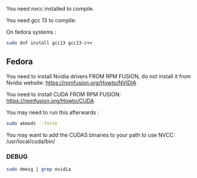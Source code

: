 


You need nvcc installed to compile.

You need gcc 13 to compile: 

On fedora systems : 
```sh
sudo dnf install gcc13 gcc13-c++
```

## Fedora 

You need to install Nvidia drivers FROM RPM FUSION, do not install it from Nvidia website: 
https://rpmfusion.org/Howto/NVIDIA

You need to install CUDA FROM RPM FUSION: 
https://rpmfusion.org/Howto/CUDA


You may need to run this afterwards : 
```sh
sudo akmods --force
```

You may want to add the CUDAS binaries to your path to use NVCC: 
/usr/local/cuda/bin/


### DEBUG 
```sh
sudo dmesg | grep nvidia
```


